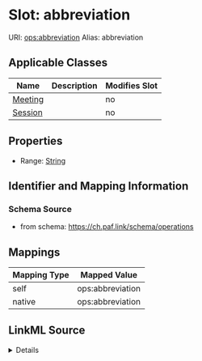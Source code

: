 

# Slot: abbreviation 



URI: [ops:abbreviation](https://ch.paf.link/schema/operations/abbreviation)
Alias: abbreviation

<!-- no inheritance hierarchy -->





## Applicable Classes

| Name | Description | Modifies Slot |
| --- | --- | --- |
| [Meeting](Meeting.md) |  |  no  |
| [Session](Session.md) |  |  no  |







## Properties

* Range: [String](String.md)





## Identifier and Mapping Information







### Schema Source


* from schema: https://ch.paf.link/schema/operations




## Mappings

| Mapping Type | Mapped Value |
| ---  | ---  |
| self | ops:abbreviation |
| native | ops:abbreviation |




## LinkML Source

<details>
```yaml
name: abbreviation
from_schema: https://ch.paf.link/schema/operations
rank: 1000
alias: abbreviation
domain_of:
- Session
- Meeting
range: string

```
</details>